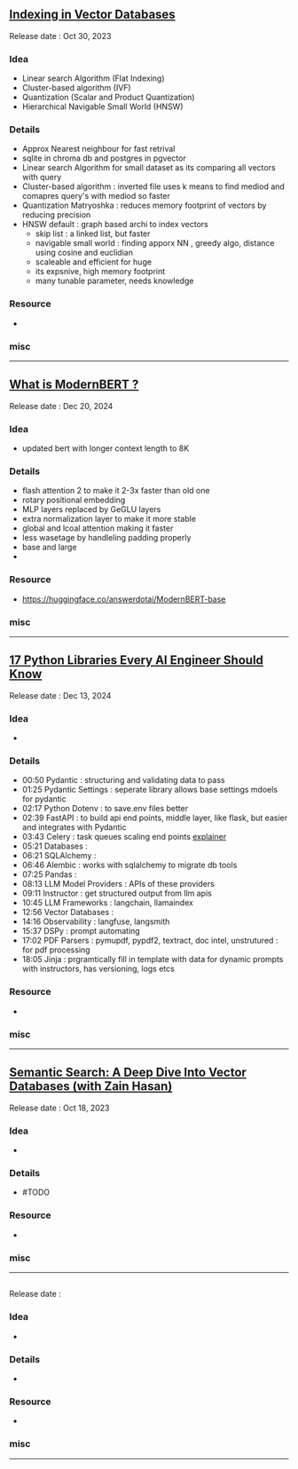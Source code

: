 ## [Indexing in Vector Databases](https://youtu.be/swM4bQMW0EQ)
Release date : Oct 30, 2023 
### Idea
- Linear search Algorithm (Flat Indexing)
- Cluster-based algorithm (IVF)
- Quantization (Scalar and Product Quantization)
- Hierarchical Navigable Small World (HNSW)

### Details
- Approx Nearest neighbour for fast retrival
- sqlite in chroma db and postgres in pgvector
- Linear search Algorithm for small dataset as its comparing all vectors with query
- Cluster-based algorithm  : inverted file uses k means to find mediod and comapres query's with mediod so faster
- Quantization Matryoshka : reduces memory footprint of vectors by reducing precision
- HNSW default : graph based archi to index vectors
    - skip list : a linked list, but faster
    - navigable small world : finding apporx NN , greedy algo, distance using cosine and euclidian
    - scaleable and efficient for huge
    - its expsnive, high memory footprint
    - many tunable parameter, needs knowledge

### Resource
- 

### misc
 
---

## [What is ModernBERT ?](https://youtu.be/92HKsDHD9XI)
Release date :  Dec 20, 2024 
### Idea
- updated bert with longer context length to 8K

### Details
- flash attention 2 to make it 2-3x faster than old one
- rotary positional embedding
- MLP layers replaced by GeGLU layers
- extra normalization layer to make it more stable
- global and lcoal attention making it faster
- less wasetage by handleling padding properly
- base and large
- 

### Resource
- https://huggingface.co/answerdotai/ModernBERT-base

### misc
 
---

## [17 Python Libraries Every AI Engineer Should Know](https://youtu.be/p4G0coRey9w)
Release date : Dec 13, 2024
### Idea
- 

### Details
- 00:50 Pydantic : structuring and validating data to pass
- 01:25 Pydantic Settings : seperate library allows base settings mdoels for pydantic
- 02:17 Python Dotenv : to save.env files better
- 02:39 FastAPI : to build api end points, middle layer, like flask, but easier and integrates with Pydantic
- 03:43 Celery : task queues scaling end points [explainer](https://youtu.be/THxCy-6EnQM)
- 05:21 Databases : 
- 06:21 SQLAlchemy :  
- 06:46 Alembic : works with sqlalchemy to migrate db tools
- 07:25 Pandas : 
- 08:13 LLM Model Providers : APIs of these providers
- 09:11 Instructor : get structured output from llm apis
- 10:45 LLM Frameworks : langchain, llamaindex
- 12:56 Vector Databases : 
- 14:16 Observability : langfuse, langsmith
- 15:37 DSPy : prompt automating
- 17:02 PDF Parsers : pymupdf, pypdf2, textract, doc intel, unstrutured : for pdf processing
- 18:05 Jinja : prgramtically fill in template with data for dynamic prompts with instructors, has versioning, logs etcs


### Resource
- 

### misc
 
---

## [Semantic Search: A Deep Dive Into Vector Databases (with Zain Hasan)](https://youtu.be/kS9DazKNX-Y)
Release date :  Oct 18, 2023
### Idea
- 

### Details
- #TODO

### Resource
- 

### misc
 
---

## []()
Release date : 
### Idea
- 

### Details
- 

### Resource
- 

### misc
 
---

